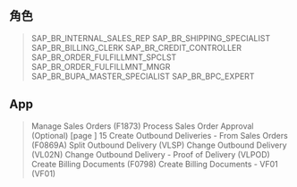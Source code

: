 ## 角色
> SAP_BR_INTERNAL_SALES_REP
> SAP_BR_SHIPPING_SPECIALIST
> SAP_BR_BILLING_CLERK
> SAP_BR_CREDIT_CONTROLLER
> SAP_BR_ORDER_FULFILLMNT_SPCLST
> SAP_BR_ORDER_FULFILLMNT_MNGR
> SAP_BR_BUPA_MASTER_SPECIALIST
> SAP_BR_BPC_EXPERT
## App
> Manage Sales Orders (F1873)
> Process Sales Order Approval (Optional)  [page ] 15
> Create Outbound Deliveries - From Sales Orders (F0869A)
> Split Outbound Delivery (VLSP)
> Change Outbound Delivery (VL02N)
> Change Outbound Delivery - Proof of Delivery (VLPOD)
> Create Billing Documents (F0798)
> Create Billing Documents - VF01 (VF01)